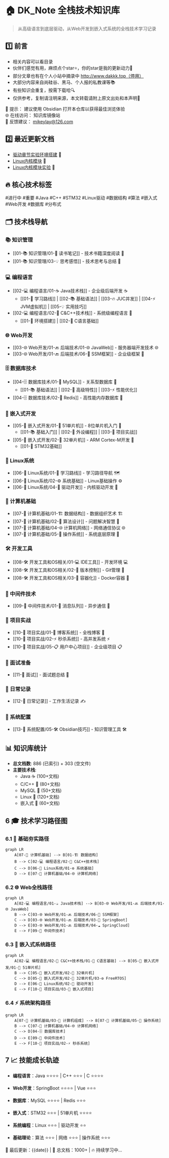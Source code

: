 # 🏠 DK_Note 全栈技术知识库

> 从高级语言到底层驱动，从Web开发到嵌入式系统的全栈技术学习记录
## 1️⃣ 前言

- 相关内容可以看目录
- 伙伴们感觉有用，麻烦点个star⭐，你的star是我的更新动力💪
- 部分文章也有在个人小站中摘录中 http://www.dakkk.top（停用）
- 大部分内容来自尚硅谷、黑马、个人报的私教课等📚
- 有些知识会重复，按需下载哈🔍
- 仅供参考，复制请注明来源，本文转载请附上原文出处和本声明📑

📌 提示：        建议使用 Obsidian 打开本仓库以获得最佳浏览体验  
🌐 在线访问： 知识库镜像站  
📧 反馈建议： mikeylay@126.com

## 2️⃣ 最近更新文档

- [驱动章节实验环境搭建](06-🐧%20Linux系统/04-🔌%20驱动开发/02-💾%20Lubancat-RK3568/4_Linux驱动开发实战/1_Linux驱动基础知识/1_驱动章节实验环境搭建.md) 🚀
- [Linux内核模块](06-🐧%20Linux系统/04-🔌%20驱动开发/02-💾%20Lubancat-RK3568/4_Linux驱动开发实战/1_Linux驱动基础知识/2_Linux内核模块.md) 🐧
- [Linux内核模块实验](06-🐧%20Linux系统/04-🔌%20驱动开发/02-💾%20Lubancat-RK3568/4_Linux驱动开发实战/1_Linux驱动基础知识/3_Linux内核模块实验.md) 🔧

## 🔥 核心技术标签
#进行中 #重要 #Java #C++ #STM32 #Linux驱动 #数据结构 #算法 #嵌入式 #Web开发 #数据库 #分布式

## 🗂️ 技术栈导航

### 📚 知识管理
- [[01-📚 知识管理/01-📖 读书笔记]] - 技术书籍深度阅读 📖
- [[01-📚 知识管理/03-💡 思考感悟]] - 技术思考与总结 💭

### 💻 编程语言
- [[02-💻 编程语言/01-☕ Java技术栈]] - 企业级后端开发 ☕
  - [[01-🎯 学习路线]] | [[02-📚 基础语法]] | [[03-🔥 JUC并发]] | [[04-⚡ JVM虚拟机]] | [[05-💡 实用技巧]]
- [[02-💻 编程语言/02-🔷 C&C++技术栈]] - 系统级编程语言 🔷
  - [[01-🔧 环境搭建]] | [[02-📖 C语言基础]]

### 🌐 Web开发
- [[03-🌐 Web开发/01-🔙 后端技术/01-🌐 JavaWeb]] - 服务器端开发技术 🌐
- [[03-🌐 Web开发/01-🔙 后端技术/06-🔧 SSM框架]] - 企业级框架 🔧

### 🗄️ 数据库技术
- [[04-🗄️ 数据库技术/01-🐬 MySQL]] - 关系型数据库 🐬
  - [[01-📚 基础语法]] | [[02-🚀 高级特性]] | [[03-⚡ 性能优化]]
- [[04-🗄️ 数据库技术/02-🔴 Redis]] - 高性能内存数据库 🔴

### 🔧 嵌入式开发
- [[05-🔧 嵌入式开发/01-🎯 51单片机]] - 8位单片机入门 🎯
  - [[01-📚 基础入门]] | [[02-🔌 外设编程]] | [[03-🚀 项目实战]]
- [[05-🔧 嵌入式开发/02-🚀 32单片机]] - ARM Cortex-M开发 🚀
  - [[01-📖 STM32基础]]

### 🐧 Linux系统
- [[06-🐧 Linux系统/01-🎯 学习路线]] - 学习路径导航 🗺️
- [[06-🐧 Linux系统/02-⚙️ 系统基础]] - Linux基础操作 ⚙️
- [[06-🐧 Linux系统/04-🔌 驱动开发]] - 内核驱动开发 🔌

### 📐 计算机基础
- [[07-📐 计算机基础/01-🏗️ 数据结构]] - 数据组织艺术 🏗️
- [[07-📐 计算机基础/02-🧮 算法设计]] - 问题解决智慧 🧮
- [[07-📐 计算机基础/04-🌐 计算机网络]] - 网络通信协议 🌐
- [[07-📐 计算机基础/05-🔄 操作系统]] - 系统底层原理 🔄

### 🛠️ 开发工具
- [[08-🛠️ 开发工具和OS相关/01-💻 IDE工具]] - 开发环境 💻
- [[08-🛠️ 开发工具和OS相关/02-🔧 版本控制]] - Git管理 🔧
- [[08-🛠️ 开发工具和OS相关/03-🐋 容器化]] - Docker容器 🐋

### 🔬 中间件技术
- [[09-🔬 中间件技术/01-📨 消息队列]] - 异步通信 📨

### 🚀 项目实战
- [[10-🚀 项目实战/01-📝 博客系统]] - 全栈博客 📝
- [[10-🚀 项目实战/02-⚡ 秒杀系统]] - 高并发系统 ⚡
- [[10-🚀 项目实战/05-📋 用户中心项目]] - 企业级项目 📋

### 🎉 面试准备
- [[11-🎉 面试]] - 面试题总结 💼

### 📅 日常记录
- [[12-📅 日常记录]] - 工作生活记录 ✍️

### 🔧 系统配置
- [[13-🔧 系统配置/05-🛠️ Obsidian技巧]] - 知识管理工具 🛠️

## 📊 知识库统计
- **总文档数**: 886 (已索引) + 303 (空文件)
- **主要技术栈**: 
  - Java ☕ (100+文档)
  - C/C++ 🔷 (80+文档) 
  - MySQL 🐬 (50+文档)
  - Linux 🐧 (120+文档)
  - 嵌入式 🔧 (60+文档)

## 6 🎓 技术学习路径图

### 6.1 🔰 基础夯实路径
```mermaid
graph LR
    A[07-📐 计算机基础] --> B[01-🏗️ 数据结构]
    B --> C[02-💻 编程语言/02-🔷 C&C++技术栈]
    C --> D[06-🐧 Linux系统/01-⚙️ 系统基础]
    D --> E[07-📐 计算机基础/04-🌐 计算机网络]
```

### 6.2 🌐 Web全栈路径
```mermaid
graph LR
    A[02-💻 编程语言/01-☕ Java技术栈] --> B[03-🌐 Web开发/01-🔙 后端技术/01-🌐 JavaWeb]
    B --> C[03-🌐 Web开发/01-🔙 后端技术/06-🔧 SSM框架]
    C --> D[03-🌐 Web开发/01-🔙 后端技术/03-🚀 SpringBoot]
    D --> E[03-🌐 Web开发/01-🔙 后端技术/04-☁️ SpringCloud]
    E --> F[09-🔬 中间件技术]

```

### 6.3 🔧 嵌入式系统路径
```mermaid
graph LR
    A[02-💻 编程语言/02-🔷 C&C++技术栈/01-📖 C语言基础] --> B[05-🔧 嵌入式开发/01-🎯 51单片机]
    B --> C[05-🔧 嵌入式开发/02-🚀 32单片机]
    C --> D[05-🔧 嵌入式开发/02-🚀 32单片机/03-⚙️ FreeRTOS]
    D --> E[06-🐧 Linux系统/02-🔌 驱动开发]
    E --> F[10-🚀 项目实战/03-🔧 嵌入式项目]

```

### 6.4 ⚡ 系统架构路径
```mermaid
graph LR
    A[07-📐 计算机基础/03-💾 计算机组成] --> B[07-📐 计算机基础/05-🔄 操作系统]
    B --> C[07-📐 计算机基础/04-🌐 计算机网络]
    C --> D[04-🗄️ 数据库技术]
    D --> E[09-🔬 中间件技术]
    E --> F[10-🚀 项目实战/02-⚡ 秒杀系统]
```

## 7 📈 技能成长轨迹

- **编程语言**：Java ⭐⭐⭐⭐ | C++ ⭐⭐⭐ | C ⭐⭐⭐⭐

- **Web开发**：SpringBoot ⭐⭐⭐⭐ | Vue ⭐⭐⭐

- **数据库**：MySQL ⭐⭐⭐⭐ | Redis ⭐⭐⭐

- **嵌入式**：STM32 ⭐⭐⭐ | 51单片机 ⭐⭐⭐⭐

- **系统编程**：Linux ⭐⭐⭐ | 驱动开发 ⭐⭐

- **基础理论**：算法 ⭐⭐⭐ | 网络 ⭐⭐⭐ | 操作系统 ⭐⭐⭐

📅 最后更新：{{date}} | 📝 总文档：1000+ | 🔥 持续学习中...